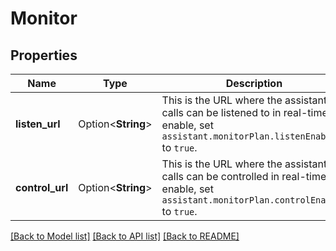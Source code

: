 # Monitor

## Properties

Name | Type | Description | Notes
------------ | ------------- | ------------- | -------------
**listen_url** | Option<**String**> | This is the URL where the assistant's calls can be listened to in real-time. To enable, set `assistant.monitorPlan.listenEnabled` to `true`. | [optional]
**control_url** | Option<**String**> | This is the URL where the assistant's calls can be controlled in real-time. To enable, set `assistant.monitorPlan.controlEnabled` to `true`. | [optional]

[[Back to Model list]](../README.md#documentation-for-models) [[Back to API list]](../README.md#documentation-for-api-endpoints) [[Back to README]](../README.md)


